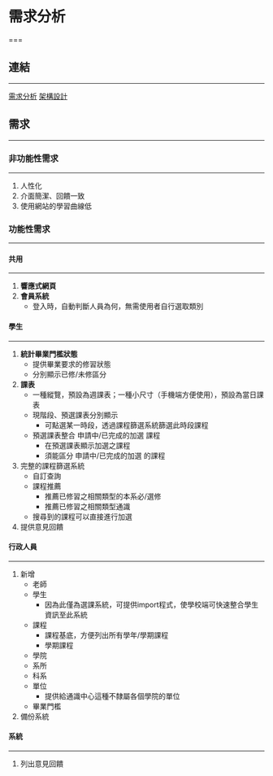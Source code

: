 # 需求分析 #
===

## 連結 ##
---
[需求分析](./requirement.md)
[架構設計](./design.md)

## 需求 #
---
### 非功能性需求
---
1. 人性化
1. 介面簡潔、回饋一致
1. 使用網站的學習曲線低

### 功能性需求
---
#### 共用
---
1. **響應式網頁**
1. **會員系統**
   + 登入時，自動判斷人員為何，無需使用者自行選取類別

#### 學生
---
1. **統計畢業門檻狀態**
   + 提供畢業要求的修習狀態
   + 分別顯示已修/未修區分
1. **課表**
   + 一種縱覽，預設為週課表；一種小尺寸（手機端方便使用），預設為當日課表
   + 現階段、預選課表分別顯示
      - 可點選某一時段，透過課程篩選系統篩選此時段課程
   + 預選課表整合 申請中/已完成的加選 課程
      - 在預選課表顯示加選之課程
      - 須能區分 申請中/已完成的加選 的課程
1. 完整的課程篩選系統
   + 自訂查詢
   + 課程推薦
      - 推薦已修習之相關類型的本系必/選修
      - 推薦已修習之相關類型通識
   + 搜尋到的課程可以直接進行加選
1. 提供意見回饋

#### 行政人員
---
1. 新增
   + 老師
   + 學生
      - 因為此僅為選課系統，可提供import程式，使學校端可快速整合學生資訊至此系統
   + 課程
      - 課程基底，方便列出所有學年/學期課程
      - 學期課程
   + 學院
   + 系所
   + 科系
   + 單位
      - 提供給通識中心這種不隸屬各個學院的單位
   + 畢業門檻
1. 備份系統

#### 系統
---
1. 列出意見回饋
